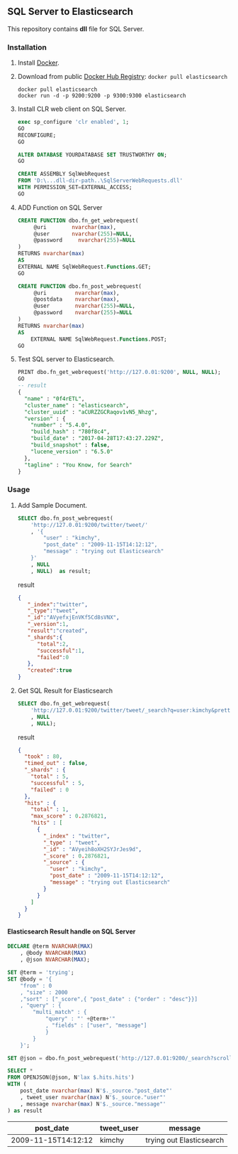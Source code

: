 ﻿## SQL Server to Elasticsearch


This repository contains **dll** file for SQL Server.


### Installation

1. Install [Docker](https://www.docker.com/).

2. Download from public [Docker Hub Registry](https://registry.hub.docker.com/): `docker pull elasticsearch`

   
    ```
    docker pull elasticsearch
    docker run -d -p 9200:9200 -p 9300:9300 elasticsearch
    ```
3. Install CLR web client on SQL Server.


    ```SQL
    exec sp_configure 'clr enabled', 1;
    GO
    RECONFIGURE;
    GO

    ALTER DATABASE YOURDATABASE SET TRUSTWORTHY ON;
    GO

    CREATE ASSEMBLY SqlWebRequest
    FROM 'D:\...dll-dir-path..\SqlServerWebRequests.dll'
    WITH PERMISSION_SET=EXTERNAL_ACCESS;
    GO

    ```

4. ADD Function on SQL Server

    ```SQL
    CREATE FUNCTION dbo.fn_get_webrequest(
         @uri        nvarchar(max),
         @user       nvarchar(255)=NULL,
         @password     nvarchar(255)=NULL
    )
    RETURNS nvarchar(max)
    AS
    EXTERNAL NAME SqlWebRequest.Functions.GET;
    GO

    CREATE FUNCTION dbo.fn_post_webrequest(
         @uri         nvarchar(max),
         @postdata    nvarchar(max),
         @user        nvarchar(255)=NULL,
         @password    nvarchar(255)=NULL
    )
    RETURNS nvarchar(max)
    AS
        EXTERNAL NAME SqlWebRequest.Functions.POST;
    GO
    ```

5. Test SQL server to Elasticsearch.

    ```sql
    PRINT dbo.fn_get_webrequest('http://127.0.01:9200', NULL, NULL);
    GO
    -- result
    {
      "name" : "0f4rETL",
      "cluster_name" : "elasticsearch",
      "cluster_uuid" : "aCURZZGCRaqov1vN5_Nhzg",
      "version" : {
        "number" : "5.4.0",
        "build_hash" : "780f8c4",
        "build_date" : "2017-04-28T17:43:27.229Z",
        "build_snapshot" : false,
        "lucene_version" : "6.5.0"
      },
      "tagline" : "You Know, for Search"
    }
    ```


### Usage

1. Add Sample Document.

    ```sql
    SELECT dbo.fn_post_webrequest(
        'http://127.0.01:9200/twitter/tweet/'
        , '{
            "user" : "kimchy",
            "post_date" : "2009-11-15T14:12:12",
            "message" : "trying out Elasticsearch"
        }'
        , NULL
        , NULL)  as result;
    ```


    result
    ```json
    {
       "_index":"twitter",
       "_type":"tweet",
       "_id":"AVyefxjEnVKf5Cd8sVNX",
       "_version":1,
       "result":"created",
       "_shards":{
          "total":2,
          "successful":1,
          "failed":0
       },
       "created":true
    }
    ```

2. Get SQL Result for Elasticsearch

    ```sql
    SELECT dbo.fn_get_webrequest(
        'http://127.0.01:9200/twitter/tweet/_search?q=user:kimchy&pretty'
        , NULL
        , NULL);
    ```
    result
    ```json
    {
      "took" : 80,
      "timed_out" : false,
      "_shards" : {
        "total" : 5,
        "successful" : 5,
        "failed" : 0
      },
      "hits" : {
        "total" : 1,
        "max_score" : 0.2876821,
        "hits" : [
          {
            "_index" : "twitter",
            "_type" : "tweet",
            "_id" : "AVyeih8oXH2SYJrJes9d",
            "_score" : 0.2876821,
            "_source" : {
              "user" : "kimchy",
              "post_date" : "2009-11-15T14:12:12",
              "message" : "trying out Elasticsearch"
            }
          }
        ]
      }
    }
   ```

#### Elasticsearch Result handle on SQL Server


```sql
DECLARE @term NVARCHAR(MAX)
	, @body NVARCHAR(MAX)
	, @json NVARCHAR(MAX);

SET @term = 'trying';
SET @body = '{
	"from" : 0
	, "size" : 2000
	,"sort" : ["_score",{ "post_date" : {"order" : "desc"}}]
	, "query" : {
		"multi_match" : { 
			"query" : "' +@term+'"
			, "fields" : ["user", "message"] 
			}
		}
	}';

SET @json = dbo.fn_post_webrequest('http://127.0.01:9200/_search?scroll=15s', @body, null, null) ;

SELECT *
FROM OPENJSON(@json, N'lax $.hits.hits')  
WITH (
	post_date nvarchar(max) N'$._source."post_date"'
	, tweet_user nvarchar(max) N'$._source."user"'
	, message nvarchar(max) N'$._source."message"'
) as result
```

| post_date | tweet_user | message |
| ------ | ------ | ------ |
| 2009-11-15T14:12:12 | kimchy | trying out Elasticsearch |

